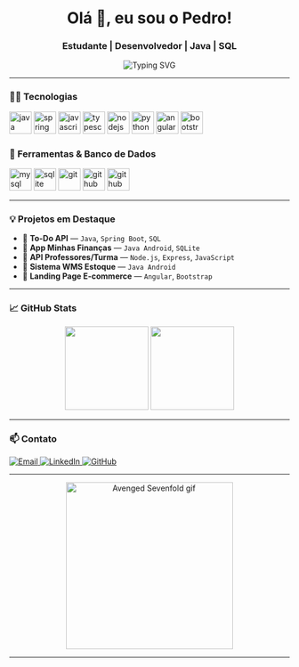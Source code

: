 <!-- README.md do GitHub @pedroantunes1310 -->

<h1 align="center">Olá 👋, eu sou o Pedro!</h1>
<h3 align="center">Estudante | Desenvolvedor | Java | SQL</h3>

<p align="center">
  <img src="https://readme-typing-svg.herokuapp.com?font=Fira+Code&size=22&duration=3000&center=true&vCenter=true&color=F70000&width=600&lines=System.out.println(%22Bem-vindo+ao+meu+GitHub!%22);" alt="Typing SVG" />
</p>

---

### 🧑‍💻 Tecnologias

<p align="left">
  <img src="https://cdn.jsdelivr.net/gh/devicons/devicon/icons/java/java-original.svg" height="40" alt="java" />
  <img src="https://cdn.jsdelivr.net/gh/devicons/devicon/icons/spring/spring-original.svg" height="40" alt="spring" />
  <img src="https://cdn.jsdelivr.net/gh/devicons/devicon/icons/javascript/javascript-original.svg" height="40" alt="javascript" />
  <img src="https://cdn.jsdelivr.net/gh/devicons/devicon/icons/typescript/typescript-original.svg" height="40" alt="typescript" />
  <img src="https://cdn.jsdelivr.net/gh/devicons/devicon/icons/nodejs/nodejs-original.svg" height="40" alt="nodejs" />
  <img src="https://cdn.jsdelivr.net/gh/devicons/devicon/icons/python/python-original.svg" height="40" alt="python" />
  <img src="https://cdn.jsdelivr.net/gh/devicons/devicon/icons/angularjs/angularjs-original.svg" height="40" alt="angular" />
  <img src="https://cdn.jsdelivr.net/gh/devicons/devicon/icons/bootstrap/bootstrap-original.svg" height="40" alt="bootstrap" />
</p>

### 🧰 Ferramentas & Banco de Dados

<p align="left">
  <img src="https://cdn.jsdelivr.net/gh/devicons/devicon/icons/mysql/mysql-original.svg" height="40" alt="mysql" />
  <img src="https://cdn.jsdelivr.net/gh/devicons/devicon/icons/sqlite/sqlite-original.svg" height="40" alt="sqlite" />
  <img src="https://cdn.jsdelivr.net/gh/devicons/devicon/icons/git/git-original.svg" height="40" alt="git" />
  <img src="https://cdn.jsdelivr.net/gh/devicons/devicon/icons/github/github-original.svg" height="40" alt="github" />
  <img src="https://cdn.jsdelivr.net/gh/devicons/devicon/icons/totvs/totvs-original.svg" height="40" alt="github" />
</p>

---

### 💡 Projetos em Destaque

- 📌 **To-Do API** — `Java`, `Spring Boot`, `SQL`
- 📌 **App Minhas Finanças** — `Java Android`, `SQLite`
- 📌 **API Professores/Turma** — `Node.js`, `Express`, `JavaScript`
- 📌 **Sistema WMS Estoque** — `Java Android`
- 📌 **Landing Page E-commerce** — `Angular`, `Bootstrap`

---

### 📈 GitHub Stats

<p align="center">
  <img height="150em" src="https://github-readme-stats.vercel.app/api?username=pedroantunes1310&show_icons=true&theme=radical" />
  <img height="150em" src="https://github-readme-stats.vercel.app/api/top-langs/?username=pedroantunes1310&layout=compact&langs_count=7&theme=radical"/>
</p>

---

### 📫 Contato

<p align="left">
  <a href="mailto:pedrohantunes11@gmail.com">
    <img src="https://img.shields.io/badge/Email-D14836?style=for-the-badge&logo=gmail&logoColor=white" alt="Email"/>
  </a>
  <a href="https://www.linkedin.com/in/pedro-antunes-94497523b" target="_blank">
    <img src="https://img.shields.io/badge/LinkedIn-0077B5?style=for-the-badge&logo=linkedin&logoColor=white" alt="LinkedIn"/>
  </a>
  <a href="https://github.com/pedroantunes1310" target="_blank">
    <img src="https://img.shields.io/badge/GitHub-100000?style=for-the-badge&logo=github&logoColor=white" alt="GitHub"/>
  </a>
</p>

---

<p align="center">
  <img src="https://images-wixmp-ed30a86b8c4ca887773594c2.wixmp.com/f/86473ada-03c4-45a1-a02e-a6b430c90cbf/damtfzx-56af1cde-95a1-4ba3-894d-a5e80f055253.gif?token=eyJ0eXAiOiJKV1QiLCJhbGciOiJIUzI1NiJ9.eyJzdWIiOiJ1cm46YXBwOjdlMGQxODg5ODIyNjQzNzNhNWYwZDQxNWVhMGQyNmUwIiwiaXNzIjoidXJuOmFwcDo3ZTBkMTg4OTgyMjY0MzczYTVmMGQ0MTVlYTBkMjZlMCIsIm9iaiI6W1t7InBhdGgiOiJcL2ZcLzg2NDczYWRhLTAzYzQtNDVhMS1hMDJlLWE2YjQzMGM5MGNiZlwvZGFtdGZ6eC01NmFmMWNkZS05NWExLTRiYTMtODk0ZC1hNWU4MGYwNTUyNTMuZ2lmIn1dXSwiYXVkIjpbInVybjpzZXJ2aWNlOmZpbGUuZG93bmxvYWQiXX0.dxi95K0gClfcwsSZdHWDsfp0ixxH1cGwlAywd7Ae79M" width="300" alt="Avenged Sevenfold gif">
</p>

---
